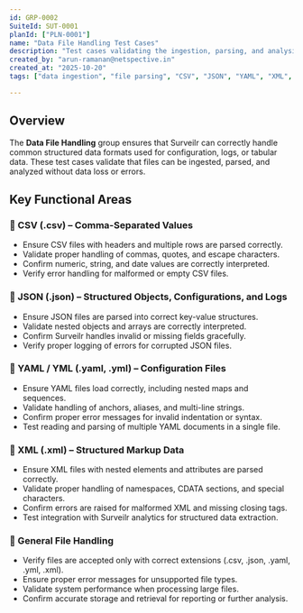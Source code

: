 ```yaml
---
id: GRP-0002
SuiteId: SUT-0001
planId: ["PLN-0001"]
name: "Data File Handling Test Cases"
description: "Test cases validating the ingestion, parsing, and analysis of structured data files in Surveilr. This includes CSV, JSON, YAML/YML, and XML files. Ensures correct data processing, error handling, and accessibility for analytics and reporting."
created_by: "arun-ramanan@netspective.in"
created_at: "2025-10-20"
tags: ["data ingestion", "file parsing", "CSV", "JSON", "YAML", "XML", "analytics"]

---
```


## Overview

The **Data File Handling** group ensures that Surveilr can correctly handle common structured data formats used for configuration, logs, or tabular data. These test cases validate that files can be ingested, parsed, and analyzed without data loss or errors.

## Key Functional Areas

### 🔹 CSV (.csv) – Comma-Separated Values

- Ensure CSV files with headers and multiple rows are parsed correctly.
- Validate proper handling of commas, quotes, and escape characters.
- Confirm numeric, string, and date values are correctly interpreted.
- Verify error handling for malformed or empty CSV files.

### 🔹 JSON (.json) – Structured Objects, Configurations, and Logs

- Ensure JSON files are parsed into correct key-value structures.
- Validate nested objects and arrays are correctly interpreted.
- Confirm Surveilr handles invalid or missing fields gracefully.
- Verify proper logging of errors for corrupted JSON files.

### 🔹 YAML / YML (.yaml, .yml) – Configuration Files

- Ensure YAML files load correctly, including nested maps and sequences.
- Validate handling of anchors, aliases, and multi-line strings.
- Confirm proper error messages for invalid indentation or syntax.
- Test reading and parsing of multiple YAML documents in a single file.

### 🔹 XML (.xml) – Structured Markup Data

- Ensure XML files with nested elements and attributes are parsed correctly.
- Validate proper handling of namespaces, CDATA sections, and special characters.
- Confirm errors are raised for malformed XML and missing closing tags.
- Test integration with Surveilr analytics for structured data extraction.

### 🔹 General File Handling

- Verify files are accepted only with correct extensions (.csv, .json, .yaml, .yml, .xml).
- Ensure proper error messages for unsupported file types.
- Validate system performance when processing large files.
- Confirm accurate storage and retrieval for reporting or further analysis.
